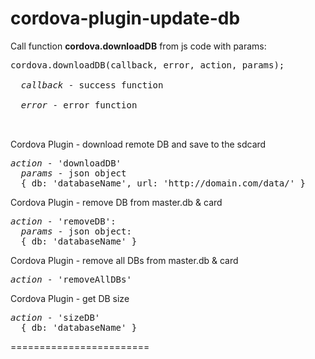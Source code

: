 cordova-plugin-update-db
========================


Call function <b>cordova.downloadDB</b> from js code with params:

  <pre>cordova.downloadDB(callback, error, action, params);
  
  <i>callback</i> - success function<br/>
  <i>error</i> - error function<br/>
  </pre>
  
  Cordova Plugin - download remote DB and save to the sdcard
  <pre><i>action</i> - 'downloadDB'
  <i>params</i> - json object
  { db: 'databaseName', url: 'http://domain.com/data/' }</pre>
  
  
  Cordova Plugin - remove DB from master.db & card
  <pre><i>action</i> - 'removeDB': 
  <i>params</i> - json object: 
  { db: 'databaseName' }</pre>
  
  Cordova Plugin - remove all DBs from master.db & card
  <pre><i>action</i> - 'removeAllDBs'</pre>

  
  Cordova Plugin - get DB size
  <pre><i>action</i> - 'sizeDB'
  { db: 'databaseName' }</pre>
  
========================

